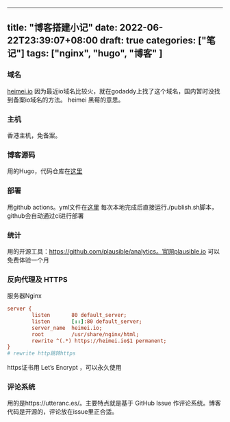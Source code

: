 
---
title: "博客搭建小记"
date: 2022-06-22T23:39:07+08:00
draft: true
categories: ["笔记"]
tags: ["nginx", "hugo", "博客" ]
---

### 域名

[heimei.io](https://heimei.io) 因为最近io域名比较火，就在godaddy上找了这个域名，国内暂时没找到备案io域名的方法。 heimei 黑莓的意思。

### 主机

香港主机，免备案。

### 博客源码

用的Hugo，代码仓库在[这里](https://github.com/hwlv/heimei.io)

### 部署

用github actions。yml文件在[这里](https://github.com/hwlv/heimei.io/blob/main/.github/workflows/main.yml)
每次本地完成后直接运行./publish.sh脚本，github会自动通过ci进行部署

### 统计
用的开源工具：https://github.com/plausible/analytics。官网plausible.io 可以免费体验一个月
### 反向代理及 HTTPS

服务器Nginx

```ini
server {
        listen       80 default_server;
        listen       [::]:80 default_server;
        server_name  heimei.io;
        root         /usr/share/nginx/html;
        rewrite ^(.*) https://heimei.io$1 permanent;
}
# rewrite http跳转https
```

https证书用 Let’s Encrypt ，可以永久使用

### 评论系统

用的是https://utteranc.es/。主要特点就是基于 GitHub Issue 作评论系统。博客代码是开源的，评论放在issue里正合适。



